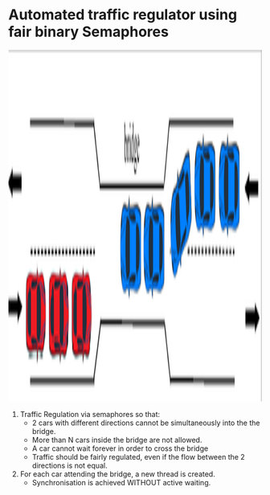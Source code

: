 # Automated traffic regulator using fair binary Semaphores

<p align="left">
  <img src="../../../imgs/automated_traffic_regulator.png" alt="???" width="700" height="700"/>
</p> 

1. Traffic Regulation via semaphores so that:
	- 2 cars with different directions cannot be simultaneously into the
	the bridge.
	- More than N cars inside the bridge are not allowed.
 	- A car cannot wait forever in order to cross the bridge
  	- Traffic should be fairly regulated, even if the flow between the 2 directions is not equal.
3. For each car attending the bridge, a new thread is created.
	- Synchronisation is achieved WITHOUT active waiting. 
